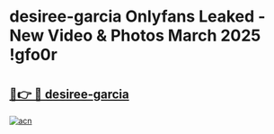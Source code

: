 # desiree-garcia Onlyfans Leaked - New Video & Photos March 2025 !gfo0r

# <h2><a href="https://7bzptr.iuczelnia.edu.pl?title=desiree-garcia&ref=gfo0r">🔗👉 🔴 desiree-garcia</a></h2>

[![acn](https://github.com/user-attachments/assets/0f9c940e-d8b0-45ae-aac7-cd30a18b3e1c)](https://7bzptr.iuczelnia.edu.pl?title=desiree-garcia&ref=gfo0r)

